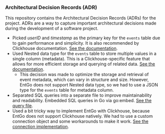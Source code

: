 ### Architectural Decision Records (ADR)

This repository contains the Architectural Decision Records (ADRs) for the project. ADRs are a way to capture important
architectural decisions made during the development of a software project.

- Picked _userID_ and _timestamp_ as the primary key for the `events` table due to gain performance and simplicity. It
  is
  also recommended by Clickhouse
  documentation. [See the documentation](https://clickhouse.com/docs/guides/creating-tables#a-brief-intro-to-primary-keys).
- Used Nested data type for the `events` table to store multiple values in a single column (metadata). This is a Clickhouse-specific 
  feature that allows for more efficient storage and querying of related data. [See the documentation](https://clickhouse.com/docs/sql-reference/data-types/nested-data-structures/nested).
    - This decision was made to optimize the storage and retrieval of event metadata, which can vary in structure and size. However, EntGo does not support
      Nested data type, so we had to use a JSON type for the `events` table for metadata column.
- Separated SQL queries into a separate file to improve maintainability and
  readability. Embedded SQL queries in Go via go:embed. [See the query file](./internal/db/clickhouse/sql/queries.go).
- Used a bit tricky way to implement EntGo with Clickhouse, because EntGo does not support Clickhouse
  natively. We had to use a custom connection object and some workarounds to make it work. [See the connection implementation](./internal/db/clickhouse/clickhouse.go#L39).